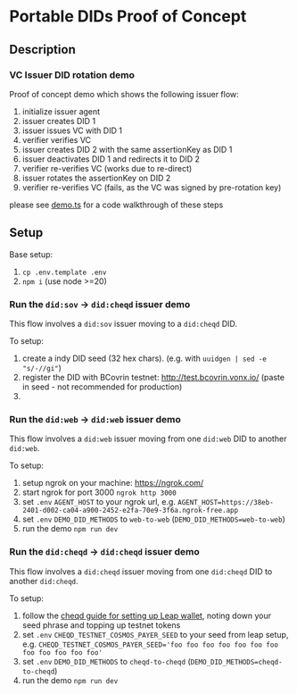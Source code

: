 # Portable DIDs Proof of Concept
## Description
### VC Issuer DID rotation demo
Proof of concept demo which shows the following issuer flow:
1. initialize issuer agent
2. issuer creates DID 1
3. issuer issues VC with DID 1
4. verifier verifies VC
5. issuer creates DID 2 with the same assertionKey as DID 1
6. issuer deactivates DID 1 and redirects it to DID 2
7. verifier re-verifies VC (works due to re-direct)
8. issuer rotates the assertionKey on DID 2
9. verifier re-verifies VC (fails, as the VC was signed by pre-rotation key)

please see [demo.ts](./demo.ts) for a code walkthrough of these steps

## Setup
Base setup:
1. `cp .env.template .env`
2. `npm i` (use node >=20)

### Run the `did:sov` -> `did:cheqd` issuer demo
This flow involves a `did:sov` issuer moving to a `did:cheqd` DID.

To setup:
1. create a indy DID seed (32 hex chars). (e.g. with `uuidgen | sed -e "s/-//gi"`)
2. register the DID with BCovrin testnet: http://test.bcovrin.vonx.io/ (paste in seed - not recommended for production)
3. 

### Run the `did:web` -> `did:web` issuer demo
This flow involves a `did:web` issuer moving from one `did:web` DID to another `did:web`.

To setup:
1. setup ngrok on your machine: https://ngrok.com/
2. start ngrok for port 3000 `ngrok http 3000`
3. set `.env` `AGENT_HOST` to your ngrok url, e.g. `AGENT_HOST=https://38eb-2401-d002-ca04-a900-2452-e2fa-70e9-3f6a.ngrok-free.app`
4. set `.env` `DEMO_DID_METHODS` to `web-to-web` (`DEMO_DID_METHODS=web-to-web`)
5. run the demo `npm run dev`

### Run the `did:cheqd` -> `did:cheqd` issuer demo
This flow involves a `did:cheqd` issuer moving from one `did:cheqd` DID to another `did:cheqd`.

To setup:
1. follow the [cheqd guide for setting up Leap wallet](https://docs.cheqd.io/product/network/wallets/setup-leap-wallet/testnet), noting down your seed phrase and topping up testnet tokens
2. set `.env` `CHEQD_TESTNET_COSMOS_PAYER_SEED` to your seed from leap setup, e.g. `CHEQD_TESTNET_COSMOS_PAYER_SEED='foo foo foo foo foo foo foo foo foo foo foo foo'`
3. set `.env` `DEMO_DID_METHODS` to `cheqd-to-cheqd` (`DEMO_DID_METHODS=cheqd-to-cheqd`)
4. run the demo `npm run dev`
